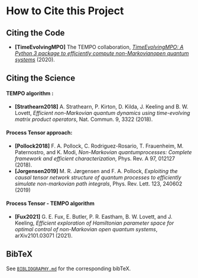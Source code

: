 # How to Cite this Project

## Citing the Code
- **[TimeEvolvingMPO]** The TEMPO collaboration, [*TimeEvolvingMPO: A Python 3 package to efficiently compute non-Markovianopen quantum systems*](https://github.com/tempoCollaboration/TimeEvolvingMPO) (2020).


## Citing the Science

#### TEMPO algorithm :
- **[Strathearn2018]**
A. Strathearn, P. Kirton, D. Kilda, J. Keeling and
B. W. Lovett,  *Efficient non-Markovian quantum dynamics using
time-evolving matrix product operators*, Nat. Commun. 9, 3322 (2018).

#### Process Tensor approach:

- **[Pollock2018]**
F.  A.  Pollock,  C.  Rodriguez-Rosario,  T.  Frauenheim,
M. Paternostro, and K. Modi, *Non-Markovian quantumprocesses: Complete
framework and efficient characterization*, Phys. Rev. A 97, 012127 (2018).
- **[Jorgensen2019]**
M. R. Jørgensen and F. A. Pollock, *Exploiting the causal tensor network
structure of quantum processes to efficiently simulate non-markovian path
integrals*, Phys. Rev. Lett. 123, 240602 (2019)

#### Process Tensor - TEMPO algorithm

- **[Fux2021]**
G. E. Fux, E. Butler, P. R. Eastham, B. W. Lovett, and
J. Keeling, *Efficient exploration of Hamiltonian parameter space for
optimal control of non-Markovian open quantum systems*, arXiv2101.03071
(2021).

## BibTeX
See [`BIBLIOGRAPHY.md`](https://github.com/tempoCollaboration/TimeEvolvingMPO/blob/master/BIBLIOGRAPHY.md) for the corresponding bibTeX.
